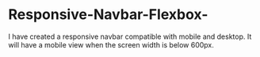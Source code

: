 # Responsive-Navbar-Flexbox-

I have created a responsive navbar compatible with mobile and desktop. It will have a mobile view when the screen width is below 600px.
